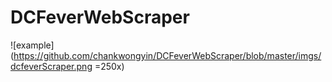# DCFeverWebScraper
![example](https://github.com/chankwongyin/DCFeverWebScraper/blob/master/imgs/dcfeverScraper.png =250x)
